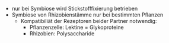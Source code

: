 - nur bei Symbiose wird Stickstofffixierung betrieben 
- Symbiose von Rhizobienstämme nur bei bestimmten Pflanzen 
	- Kompatibiliät der Rezeptoren beider Partner notwendig:
		- Pflanzenzelle: Lektine = Glykoproteine
		- Rhizobien: Polysaccharide